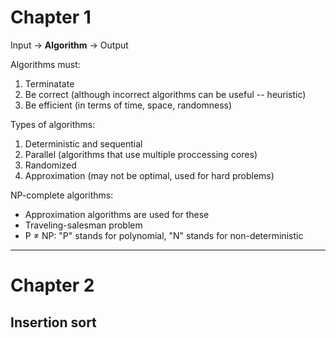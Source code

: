# Chapter 1

Input → **Algorithm** → Output

Algorithms must: <br/>
1. Terminatate <br/>
2. Be correct (although incorrect algorithms can be useful -- heuristic) <br/>
3. Be efficient (in terms of time, space, randomness)<br/>
  
Types of algorithms: <br/>
1. Deterministic and sequential <br/>
2. Parallel (algorithms that use multiple proccessing cores) <br/>
3. Randomized <br/>
4. Approximation (may not be optimal, used for hard problems) <br/>

NP-complete algorithms:
- Approximation algorithms are used for these
- Traveling-salesman problem
- P ≠ NP: "P" stands for polynomial, "N" stands for non-deterministic

-----------------------------------------------------------------------

# Chapter 2

## Insertion sort

